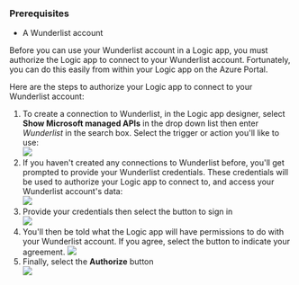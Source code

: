 ### <a name="prerequisites"></a>Prerequisites
- A Wunderlist account  

Before you can use your Wunderlist account in a Logic app, you must authorize the Logic app to connect to your Wunderlist account. Fortunately, you can do this easily from within your Logic app on the Azure Portal. 

Here are the steps to authorize your Logic app to connect to your Wunderlist account:


1. To create a connection to Wunderlist, in the Logic app designer, select **Show Microsoft managed APIs** in the drop down list then enter *Wunderlist* in the search box. Select the trigger or action you'll like to use:  
  ![](./media/connectors-create-api-wunderlist/wunderlist-0.png)
2. If you haven't created any connections to Wunderlist before, you'll get prompted to provide your Wunderlist credentials. These credentials will be used to authorize your Logic app to connect to, and access your Wunderlist account's data:   
  ![](./media/connectors-create-api-wunderlist/wunderlist-1.png)  
2. Provide your credentials then select the button to sign in  
  ![](./media/connectors-create-api-wunderlist/wunderlist-2.png)  
3. You'll then be told what the Logic app will have permissions to do with your Wunderlist account. If you agree, select the button to indicate your agreement. 
  ![](./media/connectors-create-api-wunderlist/wunderlist-4.png)  
4. Finally, select the **Authorize** button  
  ![](./media/connectors-create-api-wunderlist/wunderlist-5.png)  






